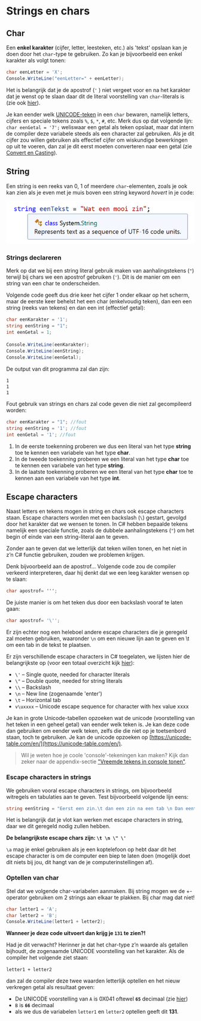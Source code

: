 # Strings en chars

## Char

Een **enkel karakter** \(cijfer, letter, leesteken, etc.\) als 'tekst' opslaan kan je doen door het `char`-type te gebruiken. Zo kan je bijvoorbeeld een enkel karakter als volgt tonen:

```csharp
char eenLetter = 'X';
Console.WriteLine("eenLetter=" + eenLetter);
```

Het is belangrijk dat je de apostrof \(`'` \) niet vergeet voor en na het karakter dat je wenst op te slaan daar dit de literal voorstelling van `char`-literals is \(zie ook [hier](../h1-variabelen-en-datatypes/1_datatypes.md)\).

Je kan eender welk [UNICODE-teken](https://en.wikipedia.org/wiki/Unicode) in een `char` bewaren, namelijk letters, cijfers en speciale tekens zoals `%`, `$`, `*`, `#`, etc. Merk dus op dat volgende lijn: `char eenGetal = '7';` weliswaar een getal als teken opslaat, maar dat intern de compiler deze variabele steeds als een character zal gebruiken. Als je dit cijfer zou willen gebruiken als effectief cijfer om wiskundige bewerkingen op uit te voeren, dan zal je dit eerst moeten converteren naar een getal \(zie [Convert en Casting](../h3-werken-met-data/4_converteren_casting.md)\).

## String

Een string is een reeks van 0, 1 of meerdere `char`-elementen, zoals je ook kan zien als je even met je muis boven een string keyword _hovert_ in je code:

![](../../.gitbook/assets/stringenchars%20%282%29.png)

### Strings declareren

Merk op dat we bij een string literal gebruik maken van aanhalingstekens \(`"`\) terwijl bij chars we een apostrof gebruiken \(`'`\). Dit is de manier om een string van een char te onderscheiden.

Volgende code geeft dus drie keer het cijfer 1 onder elkaar op het scherm, maar de eerste keer behelst het een char \(enkelvoudig teken\), dan een een string \(reeks van tekens\) en dan een int \(effectief getal\):

```csharp
char eenKarakter = '1'; 
string eenString = "1"; 
int eenGetal = 1;

Console.WriteLine(eenKarakter);
Console.WriteLine(eenString);
Console.WriteLine(eenGetal);
```

De output van dit programma zal dan zijn:

```text
1
1
1
```

Fout gebruik van strings en chars zal code geven die niet zal gecompileerd worden:

```csharp
char eenKarakter = "1"; //fout
string eenString = '1'; //fout
int eenGetal = '1'; //fout
```

1. In de eerste toekenning proberen we dus een literal van het type **string** toe te kennen een variabele van het type **char**.
2. In de tweede toekenning proberen we een literal van het type **char** toe te kennen een variabele van het type **string**.
3. In de laatste toekenning proberen we een literal van het type **char** toe te kennen aan een variabele van het type **int**.

## Escape characters

Naast letters en tekens mogen in string en chars ook escape characters staan. Escape characters worden met een backslash \(`\`\) gestart, gevolgd door het karakter dat we wensen te tonen. In C\# hebben bepaalde tekens namelijk een speciale functie, zoals de dubbele aanhalingstekens \(`"`\) om het begin of einde van een string-literal aan te geven.

Zonder aan te geven dat we letterlijk dat teken willen tonen, en het niet in z’n C\# functie gebruiken, zouden we problemen krijgen.

Denk bijvoorbeeld aan de apostrof… Volgende code zou de compiler verkeerd interpreteren, daar hij denkt dat we een leeg karakter wensen op te slaan:

```csharp
char apostrof= ''';
```

De juiste manier is om het teken dus door een backslash vooraf te laten gaan:

```csharp
char apostrof= '\'';
```

Er zijn echter nog een heleboel andere escape characters die je geregeld zal moeten gebruiken, waaronder `\n` om een nieuwe lijn aan te geven en \t om een tab in de tekst te plaatsen.

Er zijn verschillende escape characters in C\# toegelaten, we lijsten hier de belangrijkste op \(voor een totaal overzicht kijk [hier](https://blogs.msdn.microsoft.com/csharpfaq/2004/03/12/what-character-escape-sequences-are-available/)\):

* `\'` – Single quote, needed for character literals
* `\"` – Double quote, needed for string literals
* `\\` – Backslash
* `\n` – New line \(zogenaamde 'enter'\)
* `\t` – Horizontal tab 
* `v\uxxxx` – Unicode escape sequence for character with hex value xxxx

Je kan in grote Unicode-tabellen opzoeken wat de unicode \(voorstelling van het teken in een geheel getal\) van eender welk teken is. Je kan deze code dan gebruiken om eender welk teken, zelfs die die niet op je toetsenbord staan, toch te gebruiken. Je kan de unicode opzoeken op [https://unicode-table.com/en/](https://unicode-table.com/en/).

> Wil je weten hoe je coole 'console'-tekeningen kan maken? Kijk dan zeker naar de appendix-sectie ["Vreemde tekens in console tonen"](../../semester-1-appendix/prostuff/).

### Escape characters in strings

We gebruiken vooral escape characters in strings, om bijvoorbeeld witregels en tabulaties aan te geven. Test bijvoorbeeld volgende lijn eens:

```csharp
string eenString = "Eerst een zin.\t dan een zin na een tab \n Dan eentje op een nieuwe regel";
```

Het is belangrijk dat je vlot kan werken met escape characters in string, daar we dit geregeld nodig zullen hebben.

**De belangrijkste escape chars zijn: `\t \n \" \'`**

`\a` mag je enkel gebruiken als je een koptelefoon op hebt daar dit het escape character is om de computer een biep te laten doen \(mogelijk doet dit niets bij jou, dit hangt van de je computerinstellingen af\).

### Optellen van char

Stel dat we volgende char-variabelen aanmaken. Bij string mogen we de +-operator gebruiken om 2 strings aan elkaar te plakken. Bij char mag dat niet!

```csharp
char letter1 = 'A';
char letter2 = 'B';
Console.WriteLine(letter1 + letter2);
```

**Wanneer je deze code uitvoert dan krijg je `131` te zien?!**

Had je dit verwacht? Herinner je dat het char-type z’n waarde als getallen bijhoudt, de zogenaamde UNICODE voorstelling van het karakter. Als de compiler het volgende ziet staan:

`letter1 + letter2`

dan zal de compiler deze twee waarden letterlijk optellen en het nieuw verkregen getal als resultaat geven:

* De UNICODE voorstelling van `A` is 0X041 oftewel **`65`** decimaal \(zie [hier](https://unicode-table.com/en/#0041)\)
* `B` is **`66`** decimaal
* als we dus de variabelen `letter1` en `letter2` optellen geeft dit **131**.

